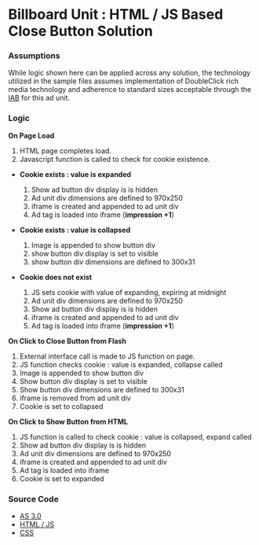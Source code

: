 # Billboard Unit : HTML / JS Based Close Button Solution #

### Assumptions ###

While logic shown here can be applied across any solution, the technology utilized in the sample files assumes implementation of DoubleClick rich media technology and adherence to standard sizes acceptable through the [IAB](http://www.iab.net/risingstars) for this ad unit.

### Logic ###

**On Page Load**
  1. HTML page completes load.
  1. Javascript function is called to check for cookie existence.

  * **Cookie exists : value is expanded**
    1. Show ad button div display is is hidden
    1. Ad unit div dimensions are defined to 970x250
    1. iframe is created and appended to ad unit div
    1. Ad tag is loaded into iframe (**impression +1**)

  * **Cookie exists : value is collapsed**
    1. Image is appended to show button div
    1. show button div display is set to visible
    1. show button div dimensions are defined to 300x31

  * **Cookie does not exist**
    1. JS sets cookie with value of expanding, expiring at midnight
    1. Ad unit div dimensions are defined to 970x250
    1. Show ad button div display is is hidden
    1. iframe is created and appended to ad unit div
    1. Ad tag is loaded into iframe (**impression +1**)

**On Click to Close Button from Flash**
  1. External interface call is made to JS function on page.
  1. JS function checks cookie : value is expanded, collapse called
  1. Image is appended to show button div
  1. Show button div display is set to visible
  1. Show button div dimensions are defined to 300x31
  1. iframe is removed from ad unit div
  1. Cookie is set to collapsed

**On Click to Show Button from HTML**
  1. JS function is called to check cookie : value is collapsed, expand called
  1. Show ad button div display is is hidden
  1. Ad unit div dimensions are defined to 970x250
  1. iframe is created and appended to ad unit div
  1. Ad tag is loaded into iframe
  1. Cookie is set to expanded

### Source Code ###

  * [AS 3.0](http://code.google.com/p/iab-billboard-adunit/wiki/HTMLCloseSolutionAS)
  * [HTML / JS](http://code.google.com/p/iab-billboard-adunit/wiki/HTMLCloseSolutionHTML)
  * [CSS](http://code.google.com/p/iab-billboard-adunit/wiki/HTMLCloseSolutionCSS)